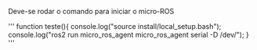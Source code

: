 Deve-se rodar o comando para iniciar o micro-ROS 

'''
function teste(){
  console.log("source install/local_setup.bash");
  console.log("ros2 run micro_ros_agent micro_ros_agent serial -D /dev/<PORTA>");
  }
'''
